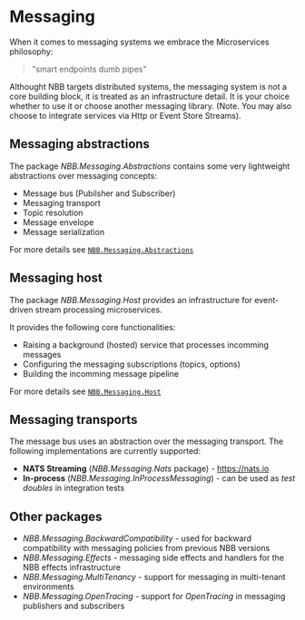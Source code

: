 Messaging
===============

When it comes to messaging systems we embrace the Microservices philosophy:
> "smart endpoints dumb pipes"


Althought NBB targets distributed systems, the messaging system is not a core building block, it is treated as an infrastructure detail.
It is your choice whether to use it or choose another messaging library. (Note. You may also choose to integrate services via Http or Event Store Streams).


Messaging abstractions
----------------

The package *NBB.Messaging.Abstractions* contains some very lightweight abstractions over messaging concepts:
* Message bus (Pubilsher and Subscriber)
* Messaging transport
* Topic resolution
* Message envelope
* Message serialization

For more details see [`NBB.Messaging.Abstractions`](.//NBB.Messaging.Abstractions)

Messaging host
----------------
The package *NBB.Messaging.Host* provides an infrastructure for event-driven stream processing microservices.

It provides the following core functionalities:
* Raising a background (hosted) service that processes incomming messages
* Configuring the messaging subscriptions (topics, options)
* Building the incomming message pipeline

For more details see [`NBB.Messaging.Host`](./NBB.Messaging.Host)

Messaging transports
-----------------
The message bus uses an abstraction over the messaging transport. The following implementations are currently supported:
* **NATS Streaming** (*NBB.Messaging.Nats* package) - https://nats.io
* **In-process** (*NBB.Messaging.InProcessMessaging*) - can be used as *test doubles* in integration tests

Other packages
-------------
* *NBB.Messaging.BackwardCompatibility* - used for backward compatibility with messaging policies from previous NBB versions
* *NBB.Messaging.Effects* - messaging side effects and handlers for the NBB effects infrastructure
* *NBB.Messaging.MultiTenancy* - support for messaging in multi-tenant environments
* *NBB.Messaging.OpenTracing* - support for *OpenTracing* in messaging publishers and subscribers
